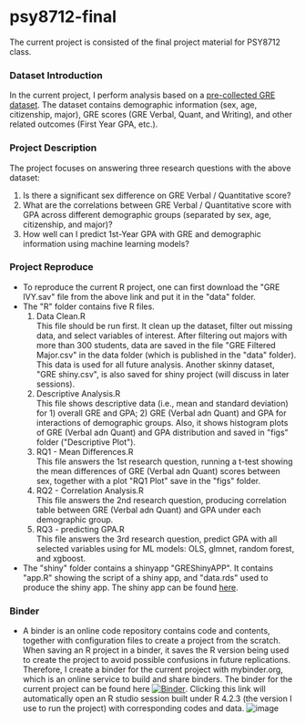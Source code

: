 # psy8712-final
The current project is consisted of the final project material for PSY8712 class.

### Dataset Introduction
In the current project, I perform analysis based on a [pre-collected GRE dataset](https://www.openicpsr.org/openicpsr/project/155721/version/V1/view;jsessionid=CCA87775E2BAE63EE1B4FC92FF3AE409>). The dataset contains demographic information (sex, age, citizenship, major), GRE scores (GRE Verbal, Quant, and Writing), and other related outcomes (First Year GPA, etc.). 

### Project Description
The project focuses on answering three research questions with the above dataset:
1. Is there a significant sex difference on GRE Verbal / Quantitative score?
2. What are the correlations between GRE Verbal / Quantitative score with GPA across different demographic groups (separated by sex, age, citizenship, and major)?
3. How well can I predict 1st-Year GPA with GRE and demographic information using machine learning models? 


### Project Reproduce
* To reproduce the current R project, one can first download the "GRE IVY.sav" file from the above link and put it in the "data" folder.  
* The "R" folder contains five R files.
  1. Data Clean.R  
  This file should be run first. It clean up the dataset, filter out missing data, and select variables of interest. After filtering out majors with more than 300 students, data are saved in the file "GRE Filtered Major.csv" in the data folder (which is published in the "data" folder). This data is used for all future analysis. Another skinny dataset, "GRE shiny.csv", is also saved for shiny project (will discuss in later sessions).
  2. Descriptive Analysis.R  
   This file shows descriptive data (i.e., mean and standard deviation) for 1) overall GRE and GPA; 2) GRE (Verbal adn Quant) and GPA for interactions of demographic groups. Also, it shows histogram plots of GRE (Verbal adn Quant) and GPA distribution and saved in "figs" folder ("Descriptive Plot").
  3. RQ1 - Mean Differences.R    
   This file answers the 1st research question, running a t-test showing the mean differences of GRE (Verbal adn Quant) scores between sex, together with a plot "RQ1 Plot" save in the "figs" folder.
  4. RQ2 - Correlation Analysis.R   
   This file answers the 2nd research question, producing correlation table between GRE (Verbal adn Quant) and GPA under each demographic group.
  5. RQ3 - predicting GPA.R    
   This file answers the 3rd research question, predict GPA with all selected variables using for ML models: OLS, glmnet, random forest, and xgboost.   
* The "shiny" folder contains a shinyapp "GREShinyAPP". It contains "app.R" showing the script of a shiny app, and "data.rds" used to produce the shiny app. The shiny app can be found [here](https://purplefishlovespig.shinyapps.io/greshinyapp/).


### Binder
* A binder is an online code repository contains code and contents, together with configuration files to create a project from the scratch. When saving an R project in a binder, it saves the R version being used to create the project to avoid possible confusions in future replications.  Therefore, I create a binder for the current project with mybinder.org, which is an online service to build and share binders. The binder for the current project can be found here
[![Binder](https://mybinder.org/badge_logo.svg)](https://mybinder.org/v2/gh/Lindsey-R/psy8712-final/HEAD?urlpath=rstudio). Clicking this link will automatically open an R studio session built under R 4.2.3 (the version I use to run the project) with corresponding codes and data. ![image](https://github.com/Lindsey-R/psy8712-final/assets/105560190/41178e2f-7653-4a09-a165-7b6b8b6f0ed8)


